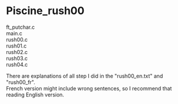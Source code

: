 # Piscine_rush00

ft_putchar.c\
main.c\
rush00.c\
rush01.c\
rush02.c\
rush03.c\
rush04.c

There are explanations of all step I did in the "rush00_en.txt" and "rush00_fr".\
French version might include wrong sentences, so I recommend that reading English version.
